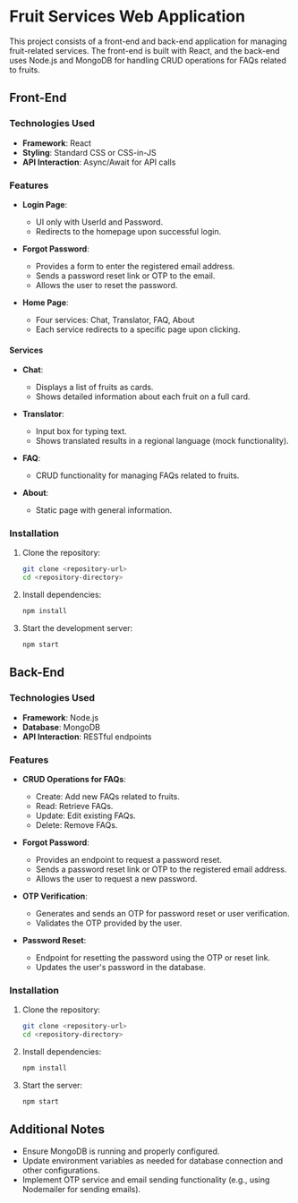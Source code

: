 # Fruit Services Web Application

This project consists of a front-end and back-end application for managing fruit-related services. The front-end is built with React, and the back-end uses Node.js and MongoDB for handling CRUD operations for FAQs related to fruits.

## Front-End

### Technologies Used
- **Framework**: React
- **Styling**: Standard CSS or CSS-in-JS
- **API Interaction**: Async/Await for API calls

### Features
- **Login Page**: 
  - UI only with UserId and Password.
  - Redirects to the homepage upon successful login.

- **Forgot Password**:
  - Provides a form to enter the registered email address.
  - Sends a password reset link or OTP to the email.
  - Allows the user to reset the password.

- **Home Page**:
  - Four services: Chat, Translator, FAQ, About
  - Each service redirects to a specific page upon clicking.

#### Services
- **Chat**:
  - Displays a list of fruits as cards.
  - Shows detailed information about each fruit on a full card.

- **Translator**:
  - Input box for typing text.
  - Shows translated results in a regional language (mock functionality).

- **FAQ**:
  - CRUD functionality for managing FAQs related to fruits.

- **About**:
  - Static page with general information.

### Installation
1. Clone the repository:
   ```bash
   git clone <repository-url>
   cd <repository-directory>
   ```

2. Install dependencies:
   ```bash
   npm install
   ```

3. Start the development server:
   ```bash
   npm start
   ```

## Back-End

### Technologies Used
- **Framework**: Node.js
- **Database**: MongoDB
- **API Interaction**: RESTful endpoints

### Features
- **CRUD Operations for FAQs**:
  - Create: Add new FAQs related to fruits.
  - Read: Retrieve FAQs.
  - Update: Edit existing FAQs.
  - Delete: Remove FAQs.

- **Forgot Password**:
  - Provides an endpoint to request a password reset.
  - Sends a password reset link or OTP to the registered email address.
  - Allows the user to request a new password.

- **OTP Verification**:
  - Generates and sends an OTP for password reset or user verification.
  - Validates the OTP provided by the user.

- **Password Reset**:
  - Endpoint for resetting the password using the OTP or reset link.
  - Updates the user's password in the database.

### Installation
1. Clone the repository:
   ```bash
   git clone <repository-url>
   cd <repository-directory>
   ```

3. Install dependencies:
   ```bash
   npm install
   ```

4. Start the server:
   ```bash
   npm start
   ```

## Additional Notes
- Ensure MongoDB is running and properly configured.
- Update environment variables as needed for database connection and other configurations.
- Implement OTP service and email sending functionality (e.g., using Nodemailer for sending emails).
